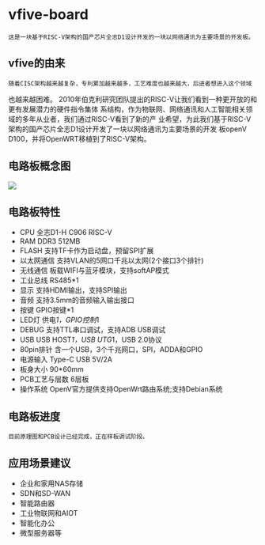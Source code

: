 # vfive-board
    
    这是一块基于RISC-V架构的国产芯片全志D1设计开发的一块以网络通讯为主要场景的开发板。

## vfive的由来
          
    随着CISC架构越来越复杂，专利累加越来越多，工艺难度也越来越大，后进者想进入这个领域
也越来越困难。
    2010年伯克利研究团队提出的RISC-V让我们看到一种更开放的和更有发展潜力的硬件指令集体
系结构，作为物联网、网络通讯和人工智能相关领域的多年从业者，我们通过RISC-V看到了新的产
业希望，为此我们基于RISC-V架构的国产芯片全志D1设计开发了一块以网络通讯为主要场景的开发
板openV D100，并将OpenWRT移植到了RISC-V架构。

## 电路板概念图
![](http://www.openv.cc/wp-content/uploads/2022/03/1010889489-1024x708.jpg)

## 电路板特性
 * CPU	全志D1-H C906 RISC-V
 * RAM	DDR3 512MB
 * FLASH	支持TF卡作为启动盘，预留SPI扩展
 * 以太网通信	支持VLAN的5网口千兆以太网(2个接口3个排针)
 * 无线通信	板载WIFI与蓝牙模块，支持softAP模式
 * 工业总线	RS485*1
 * 显示	支持HDMI输出，支持SPI输出
 * 音频	支持3.5mm的音频输入输出接口
 * 按键	GPIO按键*1
 * LED灯	供电*1，GPIO控制*1
 * DEBUG	支持TTL串口调试，支持ADB USB调试
 * USB	USB HOST*1，USB UTG*1，USB 2.0协议
 * 80pin排针	含一个USB，3个千兆网口，SPI，ADDA和GPIO
 * 电源输入	Type-C USB 5V/2A
 * 板身大小	90*60mm
 * PCB工艺与层数	6层板
 * 操作系统	OpenV官方提供支持OpenWrt路由系统;支持Debian系统

## 电路板进度
    
    目前原理图和PCB设计已经完成，正在样板调试阶段。

## 应用场景建议
 * 企业和家用NAS存储
 * SDN和SD-WAN
 * 智能路由器
 * 工业物联网和AIOT
 * 智能化办公
 * 微型服务器等
